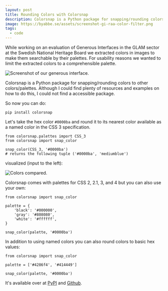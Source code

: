 ```yaml
---
layout: post
title: Rounding Colors with Colorsnap
description: Colorsnap is a Python package for snapping/rounding colors to other colors/palettes.
image: https://byabbe.se/assets/screenshot-gi-raa-color-filter.png
tags:
  - code
---
```


While working on an evaluation of Generous Interfaces in the GLAM sector at the Swedish National Heritage Board we extracted colors in images to make them searchable by their palettes. For usability reasons we wanted to limit the extracted colors to a comprehensible palette.

![Screenshot of our generous interface.][0]

Colorsnap is a Python package for snapping/rounding colors to other colors/palettes. Although I could find plenty of resources and examples on how to do this, I could not find a accessible package.

So now you can do\:

`pip install colorsnap`

Let's take the hex color `#0000ba` and round it to its nearest color available as a named color in the CSS 3 specification.

<pre><code class="language-python">from colorsnap.palettes import CSS_3
from colorsnap import snap_color

snap_color(CSS_3, '#0000ba')
# returns the following tuple ('#0000ba', 'mediumblue')
</code></pre>

visualized (input to the left)\:

![Colors compared.][1]

Colorsnap comes with palettes for CSS 2, 2.1, 3, and 4 but you can also use your own\:

<pre><code class="language-python">from colorsnap import snap_color

palette = {
    'black': '#000000',
    'gray': '#808080',
    'white': '#ffffff',
}

snap_color(palette, '#0000ba')
</code></pre>

In addition to using named colors you can also round colors to basic hex values\:

<pre><code class="language-python">from colorsnap import snap_color

palette = ['#4286f4', '#414449']

snap_color(palette, '#0000ba')
</code></pre>

It's available over at [PyPI][2] and [Github][3].

[0]: https://byabbe.se/assets/screenshot-gi-raa-color-filter.png
[1]: https://byabbe.se/assets/colorsnap-example.png
[2]: https://pypi.org/project/colorsnap/
[3]: https://github.com/riksantikvarieambetet/colorsnap
